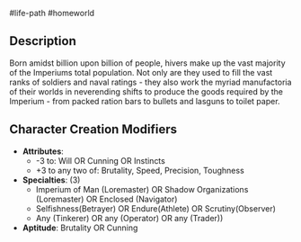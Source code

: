 #life-path #homeworld 
## Description
Born amidst billion upon billion of people, hivers make up the vast majority of the Imperiums total population. Not only are they used to fill the vast ranks of soldiers and naval ratings - they also work the myriad manufactoria of their worlds in neverending shifts to produce the goods required by the Imperium - from packed ration bars to bullets and lasguns to toilet paper. 

## Character Creation Modifiers
* **Attributes**: 
  * -3 to: Will OR Cunning OR Instincts
  * +3 to any two of: Brutality, Speed, Precision, Toughness
* **Specialties**: (3)
  * Imperium of Man (Loremaster) OR Shadow Organizations (Loremaster) OR Enclosed (Navigator)
  * Selfishness(Betrayer) OR Endure(Athlete) OR Scrutiny(Observer)
  * Any (Tinkerer) OR any (Operator) OR any (Trader))
* **Aptitude**: Brutality OR Cunning 